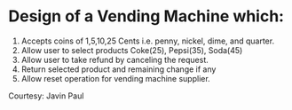 # Design of a Vending Machine which:
1. Accepts coins of 1,5,10,25 Cents i.e. penny, nickel, dime, and quarter.
2. Allow user to select products Coke(25), Pepsi(35), Soda(45)
3. Allow user to take refund by canceling the request.
4. Return selected product and remaining change if any
5. Allow reset operation for vending machine supplier.

Courtesy: Javin Paul
